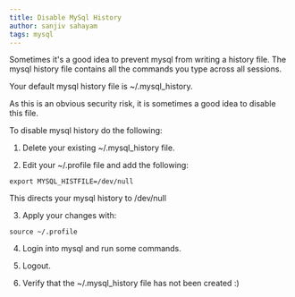 ```yaml
---
title: Disable MySql History
author: sanjiv sahayam
tags: mysql
---
```


Sometimes it's a good idea to prevent mysql from writing a history file. The mysql history file contains all the commands you type across all sessions.

Your default mysql history file is  ~/.mysql_history.

As this is an obvious security risk, it is sometimes a good idea to disable this file.

To disable mysql history do the following:

1. Delete your existing ~/.mysql_history file.

2. Edit your ~/.profile file and add the following:

```
export MYSQL_HISTFILE=/dev/null
```

This directs your mysql history to /dev/null

3. Apply your changes with:

```
source ~/.profile
```

4. Login into mysql and run some commands.

5. Logout.

6. Verify that the ~/.mysql_history file has not been created :)